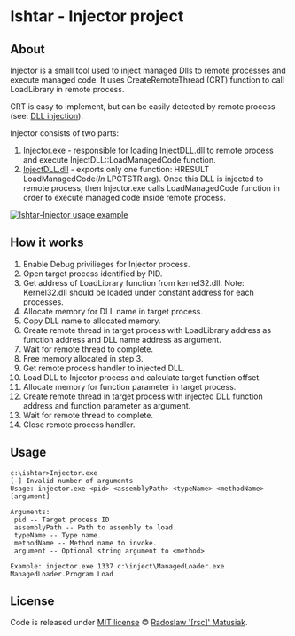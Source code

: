 # Ishtar - Injector project
## About
Injector is a small tool used to inject managed Dlls to remote processes and execute managed code.
It uses CreateRemoteThread (CRT) function to call LoadLibrary in remote process.

CRT is easy to implement, but can be easily detected by remote process (see: [DLL injection](https://en.wikipedia.org/wiki/DLL_injection)).

Injector consists of two parts:
1. Injector.exe - responsible for loading InjectDLL.dll to remote process and execute InjectDLL::LoadManagedCode function.
2. [InjectDLL.dll](https://github.com/rsc-dev/ishtar/tree/master/Ishtar/InjectDLL) - exports only one function: HRESULT LoadManagedCode(_In_ LPCTSTR arg). Once this DLL is injected to remote process, then Injector.exe calls LoadManagedCode function in order to execute managed code inside remote process.

[![Ishtar-Injector usage example](https://img.youtube.com/vi/kGNNAeGRctY/0.jpg)](https://www.youtube.com/watch?v=kGNNAeGRctY)

## How it works
1. Enable Debug privilieges for Injector process.
2. Open target process identified by PID.
2. Get address of LoadLibrary function from kernel32.dll. 
Note: Kernel32.dll should be loaded under constant address for each processes.
3. Allocate memory for DLL name in target process.
4. Copy DLL name to allocated memory.
5. Create remote thread in target process with LoadLibrary address as function address and DLL name address as argument.
6. Wait for remote thread to complete.
7. Free memory allocated in step 3.
8. Get remote process handler to injected DLL.
9. Load DLL to Injector process and calculate target function offset.
10. Allocate memory for function parameter in target process.
11. Create remote thread in target process with injected DLL function address and function parameter as argument.
12. Wait for remote thread to complete.
13. Close remote process handler.

## Usage
```batchfile
c:\ishtar>Injector.exe
[-] Invalid number of arguments
Usage: injector.exe <pid> <assemblyPath> <typeName> <methodName> [argument]

Arguments:
 pid -- Target process ID
 assemblyPath -- Path to assembly to load.
 typeName -- Type name.
 methodName -- Method name to invoke.
 argument -- Optional string argument to <method>

Example: injector.exe 1337 c:\inject\ManagedLoader.exe ManagedLoader.Program Load
```

## License
Code is released under [MIT license](https://github.com/rsc-dev/ishtar/blob/master/LICENSE) © [Radoslaw '[rsc]' Matusiak](https://rm2084.blogspot.com/).